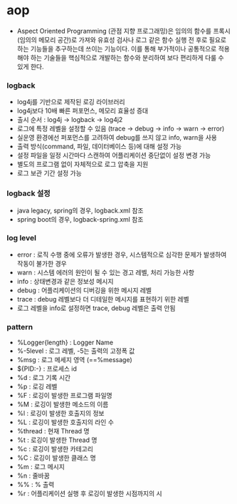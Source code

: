 # aop
- Aspect Oriented Programming (관점 지향 프로그래밍)은 임의의 함수를 프록시(임의의 메모리 공간)로 가져와 유효성 검사나 로그 같은 함수 실행 전 후로 필요로 하는 기능들을 추구하는데 쓰이는 기능이다. 이를 통해 부가적이나 공통적으로 적용해야 하는 기술들을 핵심적으로 개발하는 함수와 분리하여 보다 편리하게 다룰 수 있게 한다.

### logback
- log4j를 기반으로 제작된 로깅 라이브러리
- log4j보다 10배 빠른 퍼포먼스, 메모리 효율성 증대
- 출시 순서 : log4j -> logback -> log4j2
- 로그에 특정 레벨을 설정할 수 있음 (trace -> debug -> info -> warn -> error)
- 실운영 환경에선 퍼포먼스를 고려하여 debug를 쓰지 않고 info, warn을 사용
- 출력 방식(command, 파일, 데이터베이스 등)에 대해 설정 가능
- 설정 파일을 일정 시간마다 스캔하여 어플리케이션 중단없이 설정 변경 가능
- 별도의 프로그램 없이 자체적으로 로그 압축을 지원
- 로그 보관 기간 설정 가능

### logback 설정
- java legacy, spring의 경우, logback.xml 참조
- spring boot의 경우, logback-spring.xml 참조

### log level
- error : 로직 수행 중에 오류가 발생한 경우, 시스템적으로 심각한 문제가 발생하여 작동이 불가한 경우
- warn : 시스템 에러의 원인이 될 수 있는 경고 레벨, 처리 가능한 사항
- info : 상태변경과 같은 정보성 메시지
- debug : 어플리케이션의 디버깅을 위한 메시지 레벨
- trace : debug 레벨보다 더 디테일한 메시지를 표현하기 위한 레벨
- 로그 레벨을 info로 설정하면 trace, debug 레벨은 출력 안됨

### pattern
- %Logger{length} : Logger Name
- %-5level : 로그 레벨, -5는 출력의 고정폭 값
- %msg : 로그 메세지 영역 (==%message)
- ${PID:-} : 프로세스 id
- %d : 로그 기록 시간
- %p : 로깅 레벨
- %F : 로깅이 발생한 프로그램 파일명
- %M : 로깅이 발생한 메소드의 이름
- %l : 로깅이 발생한 호출지의 정보
- %L : 로깅이 발생한 호출지의 라인 수
- %thread : 현재 Thread 명
- %t : 로깅이 발생한 Thread 명
- %c : 로깅이 발생한 카테고리
- %C : 로깅이 발생한 클래스 명
- %m : 로그 메시지
- %n : 줄바꿈
- %% : % 출력
- %r : 어플리케이션 실행 후 로깅이 발생한 시점까지의 시
